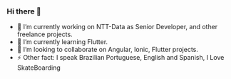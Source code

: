 ### Hi there 👋

<!--
**nicoisz/nicoisz** is a ✨ _special_ ✨ repository because its `README.md` (this file) appears on your GitHub profile.

Here are some ideas to get you started:-->

- 🔭 I’m currently working on NTT-Data as Senior Developer, and other freelance projects.
- 🌱 I’m currently learning Flutter.
- 👯 I’m looking to collaborate on Angular, Ionic, Flutter projects.
- ⚡ Other fact: I speak Brazilian Portuguese, English and Spanish, I Love SkateBoarding

